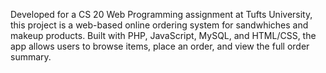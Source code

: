Developed for a CS 20 Web Programming assignment at Tufts University, this project is a web-based online ordering system for sandwhiches and makeup products. Built with PHP, JavaScript, MySQL, and HTML/CSS, the app allows users to browse items, place an order, and view the full order summary.

